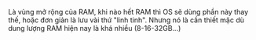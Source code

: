 Là vùng mở rộng của RAM, khi nào hết RAM thì OS sẽ dùng phần này thay thế, hoặc đơn giản là lưu vài thứ "linh tinh".
Nhưng nó là cần thiết mặc dù dung lượng RAM hiện nay là khá nhiều (8-16-32GB...)